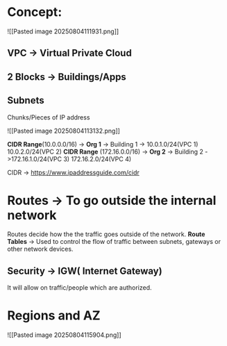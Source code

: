 # Concept:
![[Pasted image 20250804111931.png]]

## VPC -> Virtual Private Cloud

## 2 Blocks -> Buildings/Apps 

## Subnets
Chunks/Pieces of IP address

![[Pasted image 20250804113132.png]]

**CIDR Range**(10.0.0.0/16) -> **Org 1** -> Building 1 -> 10.0.1.0/24(VPC 1) 10.0.2.0/24(VPC 2) 
**CIDR Range** (172.16.0.0/16) -> **Org 2** -> Building 2 ->172.16.1.0/24(VPC 3) 172.16.2.0/24(VPC 4)

CIDR -> https://www.ipaddressguide.com/cidr
# Routes -> To go outside the internal network
Routes decide how the the traffic goes outside of the network.
**Route Tables** -> Used to control the flow of traffic between subnets, gateways or other network devices.
## Security -> IGW( Internet Gateway)
It will allow on traffic/people which are authorized.

# Regions and AZ

![[Pasted image 20250804115904.png]]

